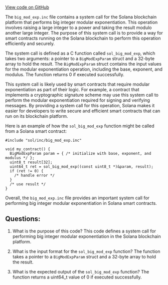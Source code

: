 [View code on GitHub](https://github.com/solana-labs/solana/blob/master/sdk/bpf/c/inc/sol/inc/big_mod_exp.inc)

The `big_mod_exp.inc` file contains a system call for the Solana blockchain platform that performs big integer modular exponentiation. This operation involves raising a large integer to a power and taking the result modulo another large integer. The purpose of this system call is to provide a way for smart contracts running on the Solana blockchain to perform this operation efficiently and securely.

The system call is defined as a C function called `sol_big_mod_exp`, which takes two arguments: a pointer to a `BigModExpParam` struct and a 32-byte array to hold the result. The `BigModExpParam` struct contains the input values for the modular exponentiation operation, including the base, exponent, and modulus. The function returns 0 if executed successfully.

This system call is likely used by smart contracts that require modular exponentiation as part of their logic. For example, a contract that implements a cryptographic signature scheme may use this system call to perform the modular exponentiation required for signing and verifying messages. By providing a system call for this operation, Solana makes it easier for developers to write secure and efficient smart contracts that can run on its blockchain platform.

Here is an example of how the `sol_big_mod_exp` function might be called from a Solana smart contract:

```
#include "sol/inc/big_mod_exp.inc"

void my_contract() {
  BigModExpParam param = { /* initialize with base, exponent, and modulus */ };
  uint8_t result[32];
  uint64_t ret = sol_big_mod_exp((const uint8_t *)&param, result);
  if (ret != 0) {
    /* handle error */
  }
  /* use result */
}
```

Overall, the `big_mod_exp.inc` file provides an important system call for performing big integer modular exponentiation in Solana smart contracts.
## Questions: 
 1. What is the purpose of this code?
   This code defines a system call for performing big integer modular exponentiation in the Solana blockchain platform.

2. What is the input format for the `sol_big_mod_exp` function?
   The function takes a pointer to a `BigModExpParam` struct and a 32-byte array to hold the result.

3. What is the expected output of the `sol_big_mod_exp` function?
   The function returns a uint64_t value of 0 if executed successfully.